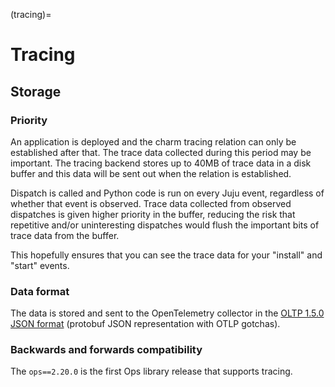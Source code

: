 (tracing)=
# Tracing

## Storage

### Priority

An application is deployed and the charm tracing relation can only be established after that.
The trace data collected during this period may be important. The tracing backend stores up
to 40MB of trace data in a disk buffer and this data will be sent out when the relation is
established.

Dispatch is called and Python code is run on every Juju event, regardless of whether that event
is observed. Trace data collected from observed dispatches is given higher priority in the
buffer, reducing the risk that repetitive and/or uninteresting dispatches would flush the
important bits of trace data from the buffer.

This hopefully ensures that you can see the trace data for your "install" and "start" events.

### Data format

The data is stored and sent to the OpenTelemetry collector in the
[OLTP 1.5.0 JSON format](https://opentelemetry.io/docs/specs/otlp/)
(protobuf JSON representation with OTLP gotchas).

### Backwards and forwards compatibility

The ``ops==2.20.0`` is the first Ops library release that supports tracing.
